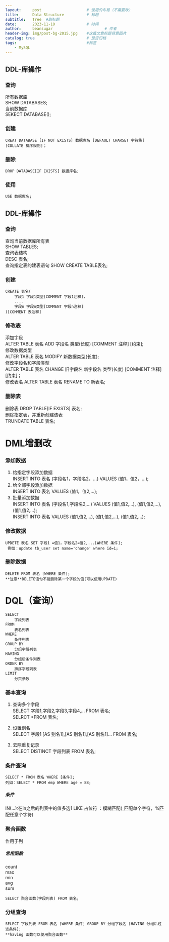 ```yaml
---
layout:     post   				    # 使用的布局（不需要改）
title:      Data Structure			# 标题 
subtitle:   Tree  #副标题
date:       2023-11-10				# 时间
author:     beansugar 						# 作者
header-img: img/post-bg-2015.jpg 	#这篇文章标题背景图片
catalog: true 						# 是否归档
tags:								#标签
    - MySQL
---
```


## DDL-库操作

### 查询

所有数据库  
	SHOW DATABASES;  
当前数据库  
	SEKECT DATABASE();  

### 创建

	CREAT DATABASE [IF NOT EXISTS] 数据库名 [DEFAULT CHARSET 字符集] [COLLATE 排序规则]；

### 删除

	DROP DATABASE[IF EXISTS] 数据库名;

### 使用

	USE 数据库名;
	
## DDL-库操作

### 查询

查询当前数据库所有表  
	SHOW TABLES;  
查询表结构  
	DESC 表名;  
查询指定表的建表语句
	SHOW CREATE TABLE表名;

### 创建

	CREATE 表名( 
		字段1 字段1类型[COMMENT 字段1注释]，
		....
		字段n 字段n类型[COMMENT 字段n注释]
	)[COMMENT 表注释]


### 修改表

添加字段  
	ALTER TABLE 表名 ADD 字段名 类型(长度) [COMMENT 注释] [约束];  
修改数据类型  
	ALTER TABLE 表名 MODIFY 新数据类型(长度);  
修改字段名和字段类型  
	ALTER TABLE 表名 CHANGE 旧字段名 新字段名 类型(长度) [COMMENT 注释] [约束]；  
修改表名
	ALTER TABLE 表名 RENAME TO 新表名;

### 删除表  

删除表
	DROP TABLE[IF EXISTS] 表名;  
删除指定表，并重新创建该表  
	TRUNCATE TABLE 表名;  

# DML增删改

### 添加数据

1. 给指定字段添加数据  
	INSERT INTO 表名 (字段名1，字段名2，...) VALUES (值1，值2，...);  
2. 给全部字段添加数据  
	INSERT INTO 表名 VALUES (值1，值2,...);  
3. 批量添加数据  
	INSERT INTO 表名 (字段名1,字段名2,...) VALUES (值1,值2,...), (值1,值2,...), (值1,值2,...);  
	INSERT INTO 表名 VALUES (值1,值2,...), (值1,值2,...), (值1,值2,...);  

### 修改数据

	UPDETE 表名 SET 字段1 =值1，字段名2=值2,...[WHERE 条件];  
	 例如：update tb_user set name='change' where id=1;

### 删除数据

	DELETE FROM 表名 [WHERE 条件];    
	**注意**DELETE语句不能删除某一个字段的值(可以使用UPDATE)


# DQL（查询）

	SELECT  
		字段列表  
	FROM  
		表名列表  
	WHERE  
		条件列表  
	GROUP BY  
		分组字段列表  
	HAVING  
		分组后条件列表  
	ORDER BY  
		排序字段列表  
	LIMIT  
		分页参数  
	
###  基本查询

1. 查询多个字段  
	SELECT 字段1,字段2,字段3,字段4,... FROM 表名;  
	SELRCT *FROM 表名;

2. 设置别名  
	SELECT 字段1 [AS 别名1],[AS 别名1],[AS 别名1]... FROM 表名;

3. 去除重复记录  
	SELECT DISTINCT 字段列表 FROM 表名;  

### 条件查询

	SELECT * FROM 表名 WHERE [条件];  
	列如：SELECT * FROM emp WHERE age = 88;  

##### 条件

IN(...):在in之后的列表中的值多选1
LIKE 占位符 ：模糊匹配(_匹配单个字符，%匹配任意个字符)

### 聚合函数

作用于列

##### 常用函数

count  
max  
min  
avg  
sum  

	SELECT 聚合函数(字段列表) FROM 表名;

### 分组查询

	SELECT 字段列表 FROM 表名 [WHERE 条件] GROUP BY 分组字段名 [HAVING 分组后过滤条件];  
	**having 函数可以使用聚合函数**
